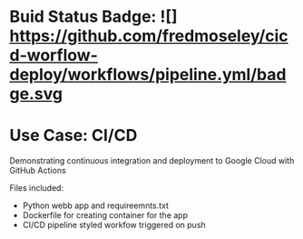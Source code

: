 # Buid Status Badge: ![] https://github.com/fredmoseley/cicd-worflow-deploy/workflows/pipeline.yml/badge.svg

# Use Case: CI/CD
Demonstrating continuous integration and deployment to Google Cloud with GitHub Actions

Files included:
- Python webb app and requireemnts.txt
- Dockerfile for creating container for the app
- CI/CD pipeline styled workfow triggered on push
